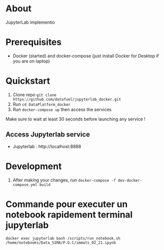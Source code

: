 # About
JupyterLab implementio

# Prerequisites
- Docker (started) and docker-compose (just install Docker for Desktop if you are on laptop) 

# Quickstart
1. Clone repo `git clone https://github.com/datafuel/jupyterlab_docker.git`
2. Run `cd DataPlatform_docker`
3. Run `docker-compose up` then access the services

Make sure to wait at least 30 seconds before launching any service ! 

## Access Jupyterlab service
  - Jupyterlab : http://localhost:8888


# Development
1. After making your changes, run `docker-compose -f dev-docker-compose.yml build`



# Commande pour executer un notebook rapidement terminal jupyterlab
`docker exec jupyterlab bash /scripts/run_notebook.sh /home/notebooks/Data_SIMA/P.O.C/immats_02_21.ipynb`